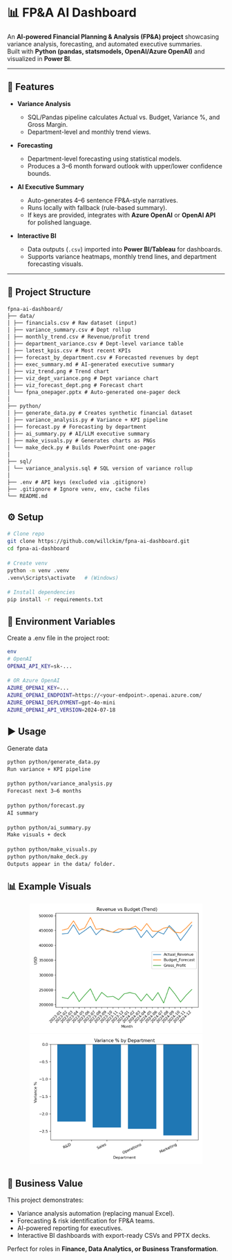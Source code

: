 # 📊 FP&A AI Dashboard

An **AI-powered Financial Planning & Analysis (FP&A) project** showcasing variance analysis, forecasting, and automated executive summaries.  
Built with **Python (pandas, statsmodels, OpenAI/Azure OpenAI)** and visualized in **Power BI**.

---

## 🚀 Features

- **Variance Analysis**  
  - SQL/Pandas pipeline calculates Actual vs. Budget, Variance %, and Gross Margin.  
  - Department-level and monthly trend views.  

- **Forecasting**  
  - Department-level forecasting using statistical models.  
  - Produces a 3–6 month forward outlook with upper/lower confidence bounds.  

- **AI Executive Summary**  
  - Auto-generates 4–6 sentence FP&A-style narratives.  
  - Runs locally with fallback (rule-based summary).  
  - If keys are provided, integrates with **Azure OpenAI** or **OpenAI API** for polished language.  

- **Interactive BI**  
  - Data outputs (`.csv`) imported into **Power BI/Tableau** for dashboards.  
  - Supports variance heatmaps, monthly trend lines, and department forecasting visuals.

---

## 📂 Project Structure

```text
fpna-ai-dashboard/
├── data/
│ ├── financials.csv # Raw dataset (input)
│ ├── variance_summary.csv # Dept rollup
│ ├── monthly_trend.csv # Revenue/profit trend
│ ├── department_variance.csv # Dept-level variance table
│ ├── latest_kpis.csv # Most recent KPIs
│ ├── forecast_by_department.csv # Forecasted revenues by dept
│ ├── exec_summary.md # AI-generated executive summary
│ ├── viz_trend.png # Trend chart
│ ├── viz_dept_variance.png # Dept variance chart
│ ├── viz_forecast_dept.png # Forecast chart
│ └── fpna_onepager.pptx # Auto-generated one-pager deck
│
├── python/
│ ├── generate_data.py # Creates synthetic financial dataset
│ ├── variance_analysis.py # Variance + KPI pipeline
│ ├── forecast.py # Forecasting by department
│ ├── ai_summary.py # AI/LLM executive summary
│ ├── make_visuals.py # Generates charts as PNGs
│ └── make_deck.py # Builds PowerPoint one-pager
│
├── sql/
│ └── variance_analysis.sql # SQL version of variance rollup
│
├── .env # API keys (excluded via .gitignore)
├── .gitignore # Ignore venv, env, cache files
└── README.md
```

## ⚙️ Setup

```bash
# Clone repo
git clone https://github.com/willckim/fpna-ai-dashboard.git
cd fpna-ai-dashboard

# Create venv
python -m venv .venv
.venv\Scripts\activate   # (Windows)

# Install dependencies
pip install -r requirements.txt
```

## 🔑 Environment Variables
Create a .env file in the project root:

```bash
env
# OpenAI
OPENAI_API_KEY=sk-...

# OR Azure OpenAI
AZURE_OPENAI_KEY=...
AZURE_OPENAI_ENDPOINT=https://<your-endpoint>.openai.azure.com/
AZURE_OPENAI_DEPLOYMENT=gpt-4o-mini
AZURE_OPENAI_API_VERSION=2024-07-18
```

## ▶️ Usage
Generate data

```bash
python python/generate_data.py
Run variance + KPI pipeline

python python/variance_analysis.py
Forecast next 3–6 months

python python/forecast.py
AI summary

python python/ai_summary.py
Make visuals + deck

python python/make_visuals.py
python python/make_deck.py
Outputs appear in the data/ folder.
```

## 📊 Example Visuals
<p align="center"> <img src="data/viz_trend.png" width="400"/> <img src="data/viz_dept_variance.png" width="400"/> </p>

## 💼 Business Value
This project demonstrates:

- Variance analysis automation (replacing manual Excel).
- Forecasting & risk identification for FP&A teams.
- AI-powered reporting for executives.
- Interactive BI dashboards with export-ready CSVs and PPTX decks.

Perfect for roles in **Finance, Data Analytics, or Business Transformation**.